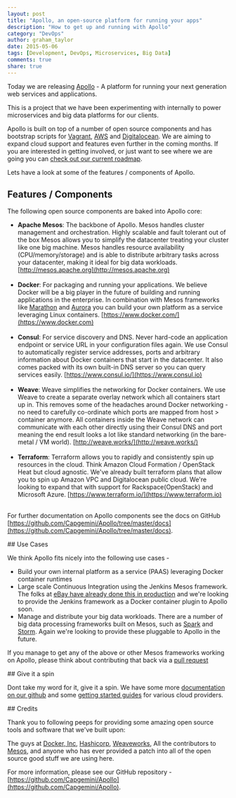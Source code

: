```yaml
---
layout: post
title: "Apollo, an open-source platform for running your apps"
description: "How to get up and running with Apollo"
category: "DevOps"
author: graham_taylor
date: 2015-05-06
tags: [Development, DevOps, Microservices, Big Data]
comments: true
share: true
---
```


Today we are releasing [Apollo](https://github.com/Capgemini/Apollo) - A platform
for running your next generation web services and applications.

This is a project that we have been experimenting with internally to power microservices
and big data platforms for our clients.

Apollo is built on top of a number of open source components and has bootstrap scripts for
[Vagrant](https://github.com/Capgemini/Apollo/blob/master/docs/getting-started-guides/vagrant.md), [AWS](https://github.com/Capgemini/Apollo/blob/master/docs/getting-started-guides/aws.md) and [Digitalocean](https://github.com/Capgemini/Apollo/blob/master/docs/getting-started-guides/digitalocean.md). We are aiming to expand cloud support and
features even further in the coming months. If you are interested in getting involved, or just want to see where we are going you can [check out our current roadmap](https://github.com/Capgemini/Apollo/blob/master/docs/roadmap.md).

Lets have a look at some of the features / components of Apollo.

## Features / Components

The following open source components are baked into Apollo core:

* **Apache Mesos**: The backbone of Apollo. Mesos handles cluster management and orchestration. Highly scalable and fault tolerant out of the box Mesos allows you to simplify the datacenter treating your cluster like one big machine. Mesos handles resource availability (CPU/memory/storage) and is able to distribute arbitrary tasks across your datacenter, making it ideal for big data workloads. [http://mesos.apache.org](http://mesos.apache.org)  <br/><br/>
* **Docker**: For packaging and running your applications. We believe Docker will be a big player in the future of building and running applications in the enterprise. In combination with Mesos frameworks like [Marathon](https://github.com/mesosphere/marathon) and [Aurora](http://aurora.apache.org/) you can build your own platform as a service leveraging Linux containers. [https://www.docker.com/](https://www.docker.com)  <br/><br/>
* **Consul**: For service discovery and DNS. Never hard-code an application endpoint or service URL in your configuration files again. We use Consul to automatically register service addresses, ports and arbitrary information about Docker containers that start in the datacenter. It also comes packed with its own built-in DNS server so you can query services easily. [https://www.consul.io/](https://www.consul.io)  <br/><br/>
* **Weave**: Weave simplifies the networking for Docker containers. We use Weave to create a separate overlay network which all containers start up in. This removes some of the headaches around Docker networking - no need to carefully co-ordinate which ports are mapped from host > container anymore. All containers inside the Weave network can communicate with each other directly using their Consul DNS and port meaning the end result looks a lot like standard networking (in the bare-metal / VM world). [http://weave.works/](http://weave.works/)  <br/><br/>
* **Terraform**: Terraform allows you to rapidly and consistently spin up resources in the cloud. Think Amazon Cloud Formation / OpenStack Heat but cloud agnostic. We've already built terraform plans that allow you to spin up Amazon VPC and Digitalocean public cloud. We're looking to expand that with support for Rackspace(OpenStack) and Microsoft Azure. [https://www.terraform.io/](https://www.terraform.io)  <br/><br/>

For further documentation on Apollo components see the docs on GitHub [https://github.com/Capgemini/Apollo/tree/master/docs](https://github.com/Capgemini/Apollo/tree/master/docs).

## Use Cases

We think Apollo fits nicely into the following use cases -

* Build your own internal platform as a service (PAAS) leveraging Docker container runtimes
* Large scale Continuous Integration using the Jenkins Mesos framework. The folks at [eBay have already done this in production](http://www.ebaytechblog.com/2014/04/04/delivering-ebays-ci-solution-with-apache-mesos-part-i/) and we're looking to provide the Jenkins framework as a Docker container plugin to Apollo soon.
* Manage and distribute your big data workloads. There are a number of big data processing frameworks built on Mesos, such as [Spark](http://spark.incubator.apache.org/) and [Storm](https://github.com/mesosphere/storm-mesos). Again we're looking to provide these pluggable to Apollo in the future.

If you manage to get any of the above or other Mesos frameworks working on Apollo, please think about contributing that back via a [pull request](https://github.com/Capgemini/Apollo/pulls)

## Give it a spin

Dont take my word for it, give it a spin. We have some more [documentation on our github](https://github.com/Capgemini/Apollo/tree/master/docs) and some [getting started guides](https://github.com/Capgemini/Apollo/tree/master/docs/getting-started-guides) for various cloud providers.

## Credits

Thank you to following peeps for providing some amazing open source tools and software that we've built upon:

The guys at [Docker, Inc](http://docker.com/), [Hashicorp](https://hashicorp.com/), [Weaveworks](http://weave.works/), All the contributors to [Mesos](http://mesos.apache.org/), and anyone who has ever provided a patch into all of the open source good stuff we are using here.

For more information, please see our GitHub repository - [https://github.com/Capgemini/Apollo](https://github.com/Capgemini/Apollo).
